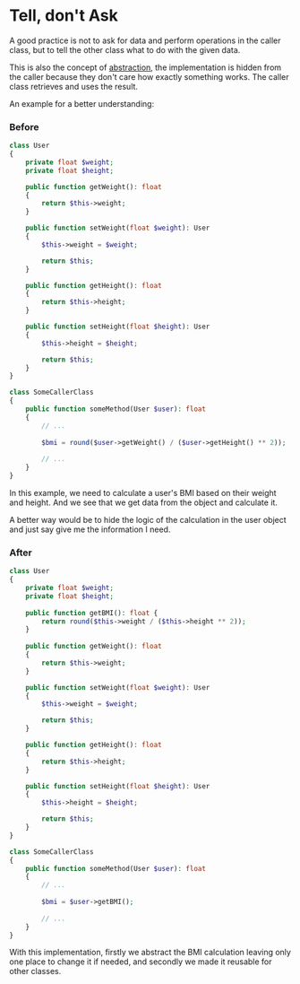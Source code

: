 # Tell, don't Ask

A good practice is not to ask for data and perform operations in the caller class, but to tell the other class what to do with the given data.

This is also the concept of [abstraction](https://stackify.com/oop-concept-abstraction/), the implementation is hidden from the caller because they don't care how exactly something works. The caller class retrieves and uses the result.

An example for a better understanding:

### Before

```php
class User
{
    private float $weight;
    private float $height;

    public function getWeight(): float
    {
        return $this->weight;
    }

    public function setWeight(float $weight): User
    {
        $this->weight = $weight;

        return $this;
    }

    public function getHeight(): float
    {
        return $this->height;
    }

    public function setHeight(float $height): User
    {
        $this->height = $height;

        return $this;
    }
}

class SomeCallerClass
{
    public function someMethod(User $user): float
    {
        // ...
        
        $bmi = round($user->getWeight() / ($user->getHeight() ** 2));
        
        // ...
    }
}
```

In this example, we need to calculate a user's BMI based on their weight and height. And we see that we get data from the object and calculate it.

A better way would be to hide the logic of the calculation in the user object and just say give me the information I need.

### After

```php
class User
{
    private float $weight;
    private float $height;
    
    public function getBMI(): float {
        return round($this->weight / ($this->height ** 2));
    }
    
    public function getWeight(): float
    {
        return $this->weight;
    }

    public function setWeight(float $weight): User
    {
        $this->weight = $weight;

        return $this;
    }

    public function getHeight(): float
    {
        return $this->height;
    }

    public function setHeight(float $height): User
    {
        $this->height = $height;

        return $this;
    }
}

class SomeCallerClass
{
    public function someMethod(User $user): float
    {
        // ...
        
        $bmi = $user->getBMI();
        
        // ...
    }
}
```

With this implementation, firstly we abstract the BMI calculation leaving only one place to change it if needed, and secondly we made it reusable for other classes.

